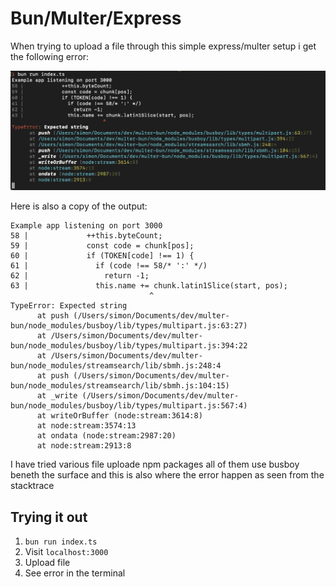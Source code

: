 # Bun/Multer/Express

When trying to upload a file through this simple express/multer setup i get the following error:

![Screenshot of the error response.](/error-message.png)

Here is also a copy of the output:

```
Example app listening on port 3000
58 |             ++this.byteCount;
59 |             const code = chunk[pos];
60 |             if (TOKEN[code] !== 1) {
61 |               if (code !== 58/* ':' */)
62 |                 return -1;
63 |               this.name += chunk.latin1Slice(start, pos);
                               ^
TypeError: Expected string
      at push (/Users/simon/Documents/dev/multer-bun/node_modules/busboy/lib/types/multipart.js:63:27)
      at /Users/simon/Documents/dev/multer-bun/node_modules/busboy/lib/types/multipart.js:394:22
      at /Users/simon/Documents/dev/multer-bun/node_modules/streamsearch/lib/sbmh.js:248:4
      at push (/Users/simon/Documents/dev/multer-bun/node_modules/streamsearch/lib/sbmh.js:104:15)
      at _write (/Users/simon/Documents/dev/multer-bun/node_modules/busboy/lib/types/multipart.js:567:4)
      at writeOrBuffer (node:stream:3614:8)
      at node:stream:3574:13
      at ondata (node:stream:2987:20)
      at node:stream:2913:8
```

I have tried various file uploade npm packages all of them use busboy beneth the surface and this is also where the error happen as seen from the stacktrace

## Trying it out

1. `bun run index.ts`
2. Visit `localhost:3000`
3. Upload file
4. See error in the terminal